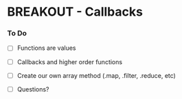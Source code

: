 # BREAKOUT - Callbacks

### To Do
- [ ] Functions are values
- [ ] Callbacks and higher order functions
- [ ] Create our own array method (.map, .filter, .reduce, etc)
- [ ] Questions?
























